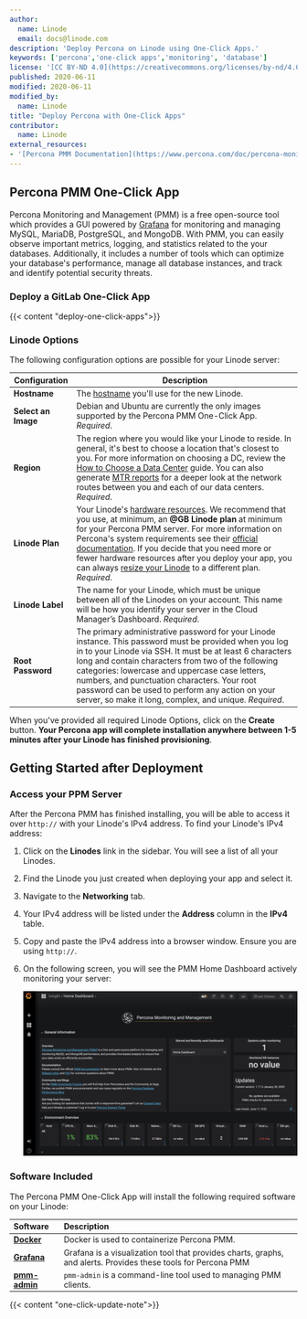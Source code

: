```yaml
---
author:
  name: Linode
  email: docs@linode.com
description: 'Deploy Percona on Linode using One-Click Apps.'
keywords: ['percona','one-click apps','monitoring', 'database']
license: '[CC BY-ND 4.0](https://creativecommons.org/licenses/by-nd/4.0)'
published: 2020-06-11
modified: 2020-06-11
modified_by:
  name: Linode
title: "Deploy Percona with One-Click Apps"
contributor:
  name: Linode
external_resources:
- '[Percona PMM Documentation](https://www.percona.com/doc/percona-monitoring-and-management/index.html)'
---
```

## Percona PMM One-Click App

Percona Monitoring and Management (PMM) is a free open-source tool which provides a GUI powered by [Grafana](https://grafana.com/) for monitoring and managing MySQL, MariaDB, PostgreSQL, and MongoDB. With PMM, you can easily observe important metrics, logging, and statistics related to the your databases. Additionally, it includes a number of tools which can optimize your database's performance, manage all database instances, and track and identify potential security threats.


### Deploy a GitLab One-Click App

{{< content "deploy-one-click-apps">}}

### Linode Options

The following configuration options are possible for your Linode server:

| **Configuration** | **Description** |
|--------------|------------|
| **Hostname** | The [hostname](https://www.linode.com/docs/getting-started/#set-the-hostname) you'll use for the new Linode. |
| **Select an Image** | Debian and Ubuntu are currently the only images supported by the Percona PMM One-Click App. *Required*. |
| **Region** | The region where you would like your Linode to reside. In general, it's best to choose a location that's closest to you. For more information on choosing a DC, review the [How to Choose a Data Center](/docs/platform/how-to-choose-a-data-center) guide. You can also generate [MTR reports](/docs/networking/diagnostics/diagnosing-network-issues-with-mtr/) for a deeper look at the network routes between you and each of our data centers. *Required*. |
| **Linode Plan** | Your Linode's [hardware resources](/docs/platform/how-to-choose-a-linode-plan/#hardware-resource-definitions). We recommend that you use, at minimum, an **@GB Linode plan** at minimum for your Percona PMM server. For more information on Percona's system requirements see their [official documentation](https://www.percona.com/doc/percona-monitoring-and-management/faq.html#what-are-the-minimum-system-requirements-for-pmm). If you decide that you need more or fewer hardware resources after you deploy your app, you can always [resize your Linode](/docs/platform/disk-images/resizing-a-linode/) to a different plan. *Required*. |
| **Linode Label** | The name for your Linode, which must be unique between all of the Linodes on your account. This name will be how you identify your server in the Cloud Manager’s Dashboard. *Required*. |
| **Root Password** | The primary administrative password for your Linode instance. This password must be provided when you log in to your Linode via SSH. It must be at least 6 characters long and contain characters from two of the following categories: lowercase and uppercase case letters, numbers, and punctuation characters. Your root password can be used to perform any action on your server, so make it long, complex, and unique. *Required*. |

When you've provided all required Linode Options, click on the **Create** button. **Your Percona app will complete installation anywhere between 1-5 minutes after your Linode has finished provisioning**.

## Getting Started after Deployment

### Access your PPM Server

After the Percona PMM has finished installing, you will be able to access it over `http://` with your Linode's IPv4 address. To find your Linode's IPv4 address:

  1. Click on the **Linodes** link in the sidebar. You will see a list of all your Linodes.

  1. Find the Linode you just created when deploying your app and select it.

  1. Navigate to the **Networking** tab.

  1. Your IPv4 address will be listed under the **Address** column in the **IPv4** table.

  1. Copy and paste the IPv4 address into a browser window. Ensure you are using `http://`.

1. On the following screen, you will see the PMM Home Dashboard actively monitoring your server:

    ![Percona Home Page](perconahome.png)

### Software Included

The Percona PMM One-Click App will install the following required software on your Linode:

| **Software** | **Description** |
|:--------------|:------------|
| [**Docker**](https://www.docker.com/) | Docker is used to containerize Percona PMM. |
| [**Grafana**](https://grafana.com/) | Grafana is a visualization tool that provides charts, graphs, and alerts. Provides these tools for Percona PMM |
| [**pmm-admin**](https://www.percona.com/doc/percona-monitoring-and-management/pmm-admin.html) | `pmm-admin` is a command-line tool used to managing PMM clients. |

{{< content "one-click-update-note">}}
